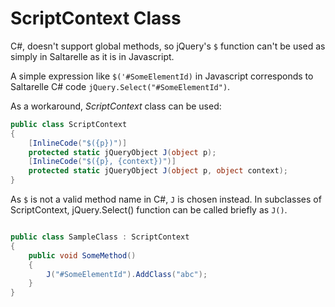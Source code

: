 # ScriptContext Class

C#, doesn't support global methods, so jQuery's `$` function can't be used as simply in Saltarelle as it is in Javascript.

A simple expression like `$('#SomeElementId)` in Javascript corresponds to Saltarelle C# code `jQuery.Select("#SomeElementId")`.

As a workaround, *ScriptContext* class can be used:

```cs
public class ScriptContext
{
    [InlineCode("$({p})")]
    protected static jQueryObject J(object p);
    [InlineCode("$({p}, {context})")]
    protected static jQueryObject J(object p, object context);
}
```

As `$` is not a valid method name in C#, `J` is chosen instead. In subclasses of ScriptContext, jQuery.Select() function can be called briefly as `J()`.

```cs

public class SampleClass : ScriptContext
{
    public void SomeMethod()
    {
        J("#SomeElementId").AddClass("abc");
    }
}
```
